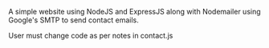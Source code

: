 A simple website using NodeJS and ExpressJS along with Nodemailer using Google's SMTP to send contact emails.

User must change code as per notes in contact.js
